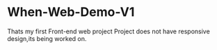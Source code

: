 # When-Web-Demo-V1
Thats my first Front-end web project
Project does not have responsive design,its being worked on.
